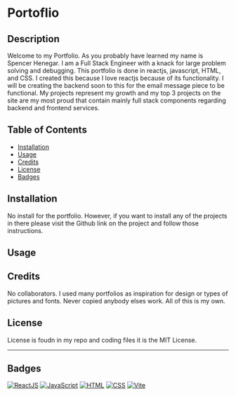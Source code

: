 # Portoflio

## Description
Welcome to my Portfolio. As you probably have learned my name is Spencer Henegar. I am a Full Stack Engineer with a knack for large problem solving and debugging. This portfolio is done in reactjs, javascript, HTML, and CSS. I created this because I love reactjs because of its functionality. I will be creating the backend soon to this for the email message piece to be functional. My projects represent my growth and my top 3 projects on the site are my most proud that contain mainly full stack components regarding backend and frontend services.


## Table of Contents 

- [Installation](#installation)
- [Usage](#usage)
- [Credits](#credits)
- [License](#license)
- [Badges](#badges)

## Installation

No install for the portfolio. However, if you want to install any of the projects in there please visit the Github link on the project and follow those instructions.
## Usage




## Credits

No collaborators. I used many portfolios as inspiration for design or types of pictures and fonts. Never copied anybody elses work. All of this is my own.

## License

License is foudn in my repo and coding files it is the MIT License.

---

## Badges

[![ReactJS](https://img.shields.io/badge/ReactJS-61DAFB?style=flat&logo=react&logoColor=white)](https://reactjs.org/)
[![JavaScript](https://img.shields.io/badge/JavaScript-F7DF1E?style=flat&logo=javascript&logoColor=black)](https://www.javascript.com/)
[![HTML](https://img.shields.io/badge/HTML5-E34F26?style=flat&logo=html5&logoColor=white)](https://developer.mozilla.org/en-US/docs/Web/Guide/HTML/HTML5)
[![CSS](https://img.shields.io/badge/CSS3-1572B6?style=flat&logo=css3&logoColor=white)](https://developer.mozilla.org/en-US/docs/Web/CSS)
[![Vite](https://img.shields.io/badge/Vite-646CFF?style=flat&logo=vite&logoColor=white)](https://vitejs.dev/)




